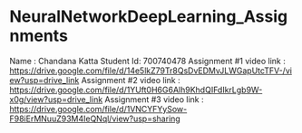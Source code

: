 # NeuralNetworkDeepLearning_Assignments
Name : Chandana Katta
Student Id: 700740478
Assignment #1 video link : https://drive.google.com/file/d/14e5lkZ79Tr8QsDvEDMvJLWGapUtcTFV-/view?usp=drive_link
Assignment #2 video link : https://drive.google.com/file/d/1YUft0H6G6Alh9KhdQIFdIkrLgb9W-x0g/view?usp=drive_link
Assignment #3 video link : https://drive.google.com/file/d/1VNCYFYySow-F98iErMNuuZ93M4IeQNql/view?usp=sharing

